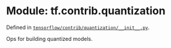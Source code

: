 <div itemscope itemtype="http://developers.google.com/ReferenceObject">
<meta itemprop="name" content="tf.contrib.quantization" />
<meta itemprop="path" content="Stable" />
</div>

# Module: tf.contrib.quantization



Defined in [`tensorflow/contrib/quantization/__init__.py`](https://www.tensorflow.org/code/tensorflow/contrib/quantization/__init__.py).

Ops for building quantized models.

